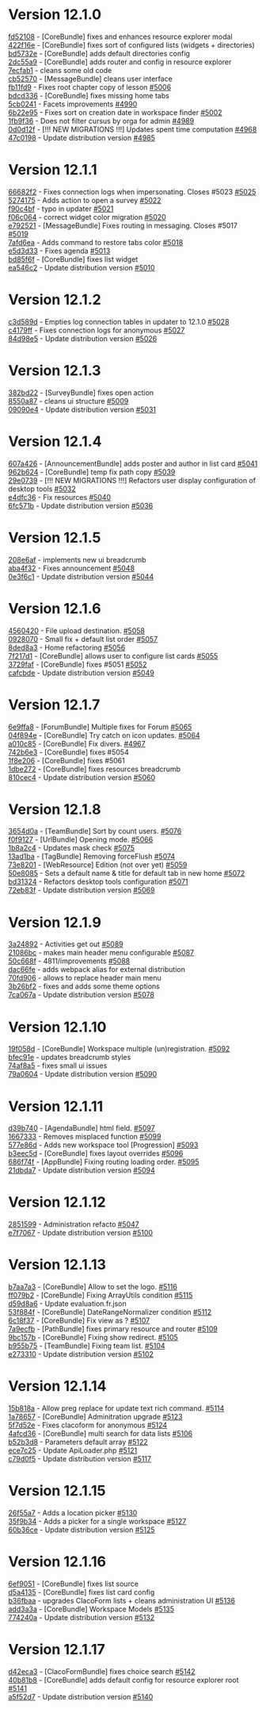 # Version 12.1.0

[fd52108](https://github.com/claroline/Distribution/commit/fd52108) - [CoreBundle] fixes and enhances resource explorer modal  
[422f16e](https://github.com/claroline/Distribution/commit/422f16e) - [CoreBundle] fixes sort of configured lists (widgets + directories)  
[bd5732e](https://github.com/claroline/Distribution/commit/bd5732e) - [CoreBundle] adds default directories config  
[2dc55a9](https://github.com/claroline/Distribution/commit/2dc55a9) - [CoreBundle] adds router and config in resource explorer  
[7ecfab1](https://github.com/claroline/Distribution/commit/7ecfab1) - cleans some old code  
[cb52570](https://github.com/claroline/Distribution/commit/cb52570) - [MessageBundle] cleans user interface  
[fb11fd9](https://github.com/claroline/Distribution/commit/fb11fd9) - Fixes root chapter copy of lesson [#5006](https://github.com/claroline/Distribution/pull/5006)  
[bdcd336](https://github.com/claroline/Distribution/commit/bdcd336) - [CoreBundle] fixes missing home tabs  
[5cb0241](https://github.com/claroline/Distribution/commit/5cb0241) - Facets improvements [#4990](https://github.com/claroline/Distribution/pull/4990)  
[6b22e95](https://github.com/claroline/Distribution/commit/6b22e95) - Fixes sort on creation date in workspace finder [#5002](https://github.com/claroline/Distribution/pull/5002)  
[1fb9f36](https://github.com/claroline/Distribution/commit/1fb9f36) - Does not filter cursus by orga for admin [#4989](https://github.com/claroline/Distribution/pull/4989)  
[0d0d12f](https://github.com/claroline/Distribution/commit/0d0d12f) - [!!! NEW MIGRATIONS !!!] Updates spent time computation [#4968](https://github.com/claroline/Distribution/pull/4968)  
[47c0198](https://github.com/claroline/Distribution/commit/47c0198) - Update distribution version [#4985](https://github.com/claroline/Distribution/pull/4985)  

# Version 12.1.1  

[66682f2](https://github.com/claroline/Distribution/commit/66682f2) - Fixes connection logs when impersonating. Closes #5023 [#5025](https://github.com/claroline/Distribution/pull/5025)  
[5274175](https://github.com/claroline/Distribution/commit/5274175) - Adds action to open a survey [#5022](https://github.com/claroline/Distribution/pull/5022)  
[f90c4bf](https://github.com/claroline/Distribution/commit/f90c4bf) - typo in updater [#5021](https://github.com/claroline/Distribution/pull/5021)  
[f06c064](https://github.com/claroline/Distribution/commit/f06c064) - correct widget color migration [#5020](https://github.com/claroline/Distribution/pull/5020)  
[e792521](https://github.com/claroline/Distribution/commit/e792521) - [MessageBundle] Fixes routing in messaging. Closes #5017 [#5019](https://github.com/claroline/Distribution/pull/5019)  
[7afd6ea](https://github.com/claroline/Distribution/commit/7afd6ea) - Adds command to restore tabs color [#5018](https://github.com/claroline/Distribution/pull/5018)  
[e5d3d33](https://github.com/claroline/Distribution/commit/e5d3d33) - Fixes agenda [#5013](https://github.com/claroline/Distribution/pull/5013)  
[bd85f6f](https://github.com/claroline/Distribution/commit/bd85f6f) - [CoreBundle] fixes list widget  
[ea546c2](https://github.com/claroline/Distribution/commit/ea546c2) - Update distribution version [#5010](https://github.com/claroline/Distribution/pull/5010)  

# Version 12.1.2  

[c3d589d](https://github.com/claroline/Distribution/commit/c3d589d) - Empties log connection tables in updater to 12.1.0 [#5028](https://github.com/claroline/Distribution/pull/5028)  
[c4179ff](https://github.com/claroline/Distribution/commit/c4179ff) - Fixes connection logs for anonymous [#5027](https://github.com/claroline/Distribution/pull/5027)  
[84d98e5](https://github.com/claroline/Distribution/commit/84d98e5) - Update distribution version [#5026](https://github.com/claroline/Distribution/pull/5026)  

# Version 12.1.3  

[382bd22](https://github.com/claroline/Distribution/commit/382bd22) - [SurveyBundle] fixes open action  
[8550a87](https://github.com/claroline/Distribution/commit/8550a87) - cleans ui structure [#5009](https://github.com/claroline/Distribution/pull/5009)  
[09090e4](https://github.com/claroline/Distribution/commit/09090e4) - Update distribution version [#5031](https://github.com/claroline/Distribution/pull/5031)  

# Version 12.1.4  

[607a426](https://github.com/claroline/Distribution/commit/607a426) - [AnnouncementBundle] adds poster and author in list card [#5041](https://github.com/claroline/Distribution/pull/5041)  
[962b624](https://github.com/claroline/Distribution/commit/962b624) - [CoreBundle] temp fix path copy [#5039](https://github.com/claroline/Distribution/pull/5039)  
[29e0739](https://github.com/claroline/Distribution/commit/29e0739) - [!!! NEW MIGRATIONS !!!] Refactors user display configuration of desktop tools [#5032](https://github.com/claroline/Distribution/pull/5032)  
[e4dfc36](https://github.com/claroline/Distribution/commit/e4dfc36) - Fix resources [#5040](https://github.com/claroline/Distribution/pull/5040)  
[6fc571b](https://github.com/claroline/Distribution/commit/6fc571b) - Update distribution version [#5036](https://github.com/claroline/Distribution/pull/5036)  

# Version 12.1.5  

[208e6af](https://github.com/claroline/Distribution/commit/208e6af) - implements new ui breadcrumb  
[aba4f32](https://github.com/claroline/Distribution/commit/aba4f32) - Fixes announcement [#5048](https://github.com/claroline/Distribution/pull/5048)  
[0e3f6c1](https://github.com/claroline/Distribution/commit/0e3f6c1) - Update distribution version [#5044](https://github.com/claroline/Distribution/pull/5044)  

# Version 12.1.6  

[4560420](https://github.com/claroline/Distribution/commit/4560420) - File upload destination. [#5058](https://github.com/claroline/Distribution/pull/5058)  
[0928070](https://github.com/claroline/Distribution/commit/0928070) - Small fix + default list order [#5057](https://github.com/claroline/Distribution/pull/5057)  
[8ded8a3](https://github.com/claroline/Distribution/commit/8ded8a3) - Home refactoring [#5056](https://github.com/claroline/Distribution/pull/5056)  
[7f217d1](https://github.com/claroline/Distribution/commit/7f217d1) - [CoreBundle] allows user to configure list cards [#5055](https://github.com/claroline/Distribution/pull/5055)  
[3729faf](https://github.com/claroline/Distribution/commit/3729faf) - [CoreBundle] fixes #5051 [#5052](https://github.com/claroline/Distribution/pull/5052)  
[cafcbde](https://github.com/claroline/Distribution/commit/cafcbde) - Update distribution version [#5049](https://github.com/claroline/Distribution/pull/5049)  

# Version 12.1.7  

[6e9ffa8](https://github.com/claroline/Distribution/commit/6e9ffa8) - [ForumBundle] Multiple fixes for Forum [#5065](https://github.com/claroline/Distribution/pull/5065)  
[04f894e](https://github.com/claroline/Distribution/commit/04f894e) - [CoreBundle] Try catch on icon updates. [#5064](https://github.com/claroline/Distribution/pull/5064)  
[a010c85](https://github.com/claroline/Distribution/commit/a010c85) - [CoreBundle] Fix divers. [#4967](https://github.com/claroline/Distribution/pull/4967)  
[742b6e3](https://github.com/claroline/Distribution/commit/742b6e3) - [CoreBundle] fixes #5054  
[1f8e206](https://github.com/claroline/Distribution/commit/1f8e206) - [CoreBundle] fixes #5061  
[1dbe272](https://github.com/claroline/Distribution/commit/1dbe272) - [CoreBundle] fixes resources breadcrumb  
[810cec4](https://github.com/claroline/Distribution/commit/810cec4) - Update distribution version [#5060](https://github.com/claroline/Distribution/pull/5060)  

# Version 12.1.8  

[3654d0a](https://github.com/claroline/Distribution/commit/3654d0a) - [TeamBundle] Sort by count users. [#5076](https://github.com/claroline/Distribution/pull/5076)  
[f0f9127](https://github.com/claroline/Distribution/commit/f0f9127) - [UrlBundle] Opening mode. [#5066](https://github.com/claroline/Distribution/pull/5066)  
[1b8a2c4](https://github.com/claroline/Distribution/commit/1b8a2c4) - Updates mask check [#5075](https://github.com/claroline/Distribution/pull/5075)  
[13ad1ba](https://github.com/claroline/Distribution/commit/13ad1ba) - [TagBundle] Removing forceFlush [#5074](https://github.com/claroline/Distribution/pull/5074)  
[73e8201](https://github.com/claroline/Distribution/commit/73e8201) - [WebResource] Edition (not over yet) [#5059](https://github.com/claroline/Distribution/pull/5059)  
[50e8085](https://github.com/claroline/Distribution/commit/50e8085) - Sets a default name & title for default tab in new home [#5072](https://github.com/claroline/Distribution/pull/5072)  
[bd31324](https://github.com/claroline/Distribution/commit/bd31324) - Refactors desktop tools configuration [#5071](https://github.com/claroline/Distribution/pull/5071)  
[72eb83f](https://github.com/claroline/Distribution/commit/72eb83f) - Update distribution version [#5069](https://github.com/claroline/Distribution/pull/5069)  

# Version 12.1.9  

[3a24892](https://github.com/claroline/Distribution/commit/3a24892) - Activities get out [#5089](https://github.com/claroline/Distribution/pull/5089)  
[21086bc](https://github.com/claroline/Distribution/commit/21086bc) - makes main header menu configurable [#5087](https://github.com/claroline/Distribution/pull/5087)  
[50c668f](https://github.com/claroline/Distribution/commit/50c668f) - 4811/improvements [#5088](https://github.com/claroline/Distribution/pull/5088)  
[dac66fe](https://github.com/claroline/Distribution/commit/dac66fe) - adds webpack alias for external distribution  
[70fd906](https://github.com/claroline/Distribution/commit/70fd906) - allows to replace header main menu  
[3b26bf2](https://github.com/claroline/Distribution/commit/3b26bf2) - fixes and adds some theme options  
[7ca067a](https://github.com/claroline/Distribution/commit/7ca067a) - Update distribution version [#5078](https://github.com/claroline/Distribution/pull/5078)  

# Version 12.1.10  

[19f058d](https://github.com/claroline/Distribution/commit/19f058d) - [CoreBundle] Workspace multiple (un)registration. [#5092](https://github.com/claroline/Distribution/pull/5092)  
[bfec91e](https://github.com/claroline/Distribution/commit/bfec91e) - updates breadcrumb styles  
[74af8a5](https://github.com/claroline/Distribution/commit/74af8a5) - fixes small ui issues  
[79a0604](https://github.com/claroline/Distribution/commit/79a0604) - Update distribution version [#5090](https://github.com/claroline/Distribution/pull/5090)  

# Version 12.1.11  

[d39b740](https://github.com/claroline/Distribution/commit/d39b740) - [AgendaBundle] html field. [#5097](https://github.com/claroline/Distribution/pull/5097)  
[1667333](https://github.com/claroline/Distribution/commit/1667333) - Removes misplaced function [#5099](https://github.com/claroline/Distribution/pull/5099)  
[577e86d](https://github.com/claroline/Distribution/commit/577e86d) - Adds new workspace tool [Progression] [#5093](https://github.com/claroline/Distribution/pull/5093)  
[b3eec5d](https://github.com/claroline/Distribution/commit/b3eec5d) - [CoreBundle] fixes layout overrides [#5096](https://github.com/claroline/Distribution/pull/5096)  
[686f74f](https://github.com/claroline/Distribution/commit/686f74f) - [AppBundle] Fixing routing loading order. [#5095](https://github.com/claroline/Distribution/pull/5095)  
[21dbda7](https://github.com/claroline/Distribution/commit/21dbda7) - Update distribution version [#5094](https://github.com/claroline/Distribution/pull/5094)  

# Version 12.1.12  

[2851599](https://github.com/claroline/Distribution/commit/2851599) - Administration refacto [#5047](https://github.com/claroline/Distribution/pull/5047)  
[e7f7067](https://github.com/claroline/Distribution/commit/e7f7067) - Update distribution version [#5100](https://github.com/claroline/Distribution/pull/5100)  

# Version 12.1.13  

[b7aa7a3](https://github.com/claroline/Distribution/commit/b7aa7a3) - [CoreBundle] Allow to set the logo. [#5116](https://github.com/claroline/Distribution/pull/5116)  
[ff079b2](https://github.com/claroline/Distribution/commit/ff079b2) - [CoreBundle] Fixing ArrayUtils condition [#5115](https://github.com/claroline/Distribution/pull/5115)  
[d59d8a6](https://github.com/claroline/Distribution/commit/d59d8a6) - Update evaluation.fr.json  
[53f884f](https://github.com/claroline/Distribution/commit/53f884f) - [CoreBundle] DateRangeNormalizer condition [#5112](https://github.com/claroline/Distribution/pull/5112)  
[6c18f37](https://github.com/claroline/Distribution/commit/6c18f37) - [CoreBundle] Fix view as ? [#5107](https://github.com/claroline/Distribution/pull/5107)  
[7a9ecfb](https://github.com/claroline/Distribution/commit/7a9ecfb) - [PathBundle] fixes primary resource and router [#5109](https://github.com/claroline/Distribution/pull/5109)  
[9bc157b](https://github.com/claroline/Distribution/commit/9bc157b) - [CoreBundle] Fixing show redirect. [#5105](https://github.com/claroline/Distribution/pull/5105)  
[b955b75](https://github.com/claroline/Distribution/commit/b955b75) - [TeamBundle] Fixing team list. [#5104](https://github.com/claroline/Distribution/pull/5104)  
[e273310](https://github.com/claroline/Distribution/commit/e273310) - Update distribution version [#5102](https://github.com/claroline/Distribution/pull/5102)  

# Version 12.1.14  

[15b818a](https://github.com/claroline/Distribution/commit/15b818a) - Allow preg replace for update text rich command. [#5114](https://github.com/claroline/Distribution/pull/5114)  
[1a78657](https://github.com/claroline/Distribution/commit/1a78657) - [CoreBundle] Adminitration upgrade [#5123](https://github.com/claroline/Distribution/pull/5123)  
[5f7d52e](https://github.com/claroline/Distribution/commit/5f7d52e) - Fixes clacoform for anonymous [#5124](https://github.com/claroline/Distribution/pull/5124)  
[4afcd36](https://github.com/claroline/Distribution/commit/4afcd36) - [CoreBundle] multi search for data lists [#5106](https://github.com/claroline/Distribution/pull/5106)  
[b52b3d8](https://github.com/claroline/Distribution/commit/b52b3d8) - Parameters default array [#5122](https://github.com/claroline/Distribution/pull/5122)  
[ece7c25](https://github.com/claroline/Distribution/commit/ece7c25) - Update ApiLoader.php [#5121](https://github.com/claroline/Distribution/pull/5121)  
[c79d0f5](https://github.com/claroline/Distribution/commit/c79d0f5) - Update distribution version [#5117](https://github.com/claroline/Distribution/pull/5117)  

# Version 12.1.15  

[26f55a7](https://github.com/claroline/Distribution/commit/26f55a7) - Adds a location picker [#5130](https://github.com/claroline/Distribution/pull/5130)  
[35f9b34](https://github.com/claroline/Distribution/commit/35f9b34) - Adds a picker for a single workspace [#5127](https://github.com/claroline/Distribution/pull/5127)  
[60b36ce](https://github.com/claroline/Distribution/commit/60b36ce) - Update distribution version [#5125](https://github.com/claroline/Distribution/pull/5125)  

# Version 12.1.16  

[6ef9051](https://github.com/claroline/Distribution/commit/6ef9051) - [CoreBundle] fixes list source  
[d5a4135](https://github.com/claroline/Distribution/commit/d5a4135) - [CoreBundle] fixes list card config  
[b36fbaa](https://github.com/claroline/Distribution/commit/b36fbaa) - upgrades ClacoForm lists + cleans administration UI [#5136](https://github.com/claroline/Distribution/pull/5136)  
[add3a3a](https://github.com/claroline/Distribution/commit/add3a3a) - [CoreBundle] Workspace Models [#5135](https://github.com/claroline/Distribution/pull/5135)  
[774240a](https://github.com/claroline/Distribution/commit/774240a) - Update distribution version [#5132](https://github.com/claroline/Distribution/pull/5132)  

# Version 12.1.17  

[d42eca3](https://github.com/claroline/Distribution/commit/d42eca3) - [ClacoFormBundle] fixes choice search [#5142](https://github.com/claroline/Distribution/pull/5142)  
[40b81b8](https://github.com/claroline/Distribution/commit/40b81b8) - [CoreBundle] adds default config for resource explorer root [#5141](https://github.com/claroline/Distribution/pull/5141)  
[a5f52d7](https://github.com/claroline/Distribution/commit/a5f52d7) - Update distribution version [#5140](https://github.com/claroline/Distribution/pull/5140)  

